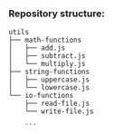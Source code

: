 ### Repository structure: 

```
utils
├── math-functions
│   ├── add.js
│   ├── subtract.js
│   └── multiply.js
├── string-functions
│   ├── uppercase.js
│   └── lowercase.js
└── io-functions
    ├── read-file.js
    └── write-file.js

    ```